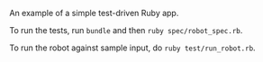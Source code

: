 An example of a simple test-driven Ruby app.

To run the tests, run ```bundle``` and then ```ruby spec/robot_spec.rb```.

To run the robot against sample input, do ```ruby test/run_robot.rb```.
